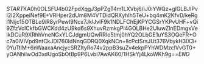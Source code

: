 $START$KA0h0OLSFU4b02FpdXqgJ3pPZgT4m1LXVbj6/iJ0iYWQz+glGLBJIPvI2I2XppeiNef9E+VRHper2dUm8M4VTDidQRXyhIh5TeU+bq4mK2KfvD/keRgl1Nijc15OTBLo9iR8yrPewI9Ncx7JklJvIF9k1NDLFChEjKPYCGSrYKPvUHF+vQi9ZfzVcICkfbGWCKdd4zU9kd6s9XhuvRzmkgPi4GOLBHe2UluwZlnEDmgxVelkDCuR9XRhhVneNGxYLCJdgmUQwRRIo5tmj0hYQ2OLbGE1uYS3OQeFR+Oc7a0iVIVpd9ntCkJDI760ldNnqGDRQ0XqkNCn+llcPcISrsJUt376VbykH3lX3+0YuTtIM+6nWaaxaAncjycSRZItyRo74v2ppB3suZv4ekpPYhWDMzclVvGT0+yOANhilwOd3xdUgoSbOtBp9P6Lvbi7AwAK60/1HSkYj4LkoWKh9g==$END$